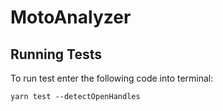 # MotoAnalyzer

## Running Tests
To run test enter the following code into terminal:
```
yarn test --detectOpenHandles
```